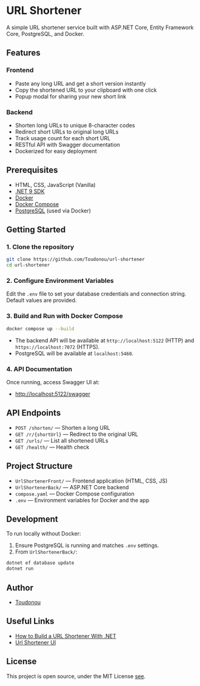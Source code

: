 # URL Shortener

A simple URL shortener service built with ASP.NET Core, Entity Framework Core, PostgreSQL, and Docker.

## Features

### Frontend
- Paste any long URL and get a short version instantly
- Copy the shortened URL to your clipboard with one click
- Popup modal for sharing your new short link

### Backend
- Shorten long URLs to unique 8-character codes
- Redirect short URLs to original long URLs
- Track usage count for each short URL
- RESTful API with Swagger documentation
- Dockerized for easy deployment


## Prerequisites

- HTML, CSS, JavaScript (Vanilla)
- [.NET 9 SDK](https://dotnet.microsoft.com/download)
- [Docker](https://www.docker.com/)
- [Docker Compose](https://docs.docker.com/compose/)
- [PostgreSQL](https://www.postgresql.org/) (used via Docker)

## Getting Started

### 1. Clone the repository

```sh
git clone https://github.com/Toudonou/url-shortener
cd url-shortener
```

### 2. Configure Environment Variables

Edit the `.env` file to set your database credentials and connection string. Default values are provided.

### 3. Build and Run with Docker Compose

```sh
docker compose up --build
```

- The backend API will be available at `http://localhost:5122` (HTTP) and `https://localhost:7072` (HTTPS).
- PostgreSQL will be available at `localhost:5460`.

### 4. API Documentation

Once running, access Swagger UI at:

- [http://localhost:5122/swagger](http://localhost:5122/swagger)

## API Endpoints

- `POST /shorten/` — Shorten a long URL
- `GET /r/{shortUrl}` — Redirect to the original URL
- `GET /urls/` — List all shortened URLs
- `GET /health/` — Health check

## Project Structure

- `UrlShortenerFront/` — Frontend application (HTML, CSS, JS)
- `UrlShortenerBack/` — ASP.NET Core backend
- `compose.yaml` — Docker Compose configuration
- `.env` — Environment variables for Docker and the app

## Development

To run locally without Docker:

1. Ensure PostgreSQL is running and matches `.env` settings.
2. From `UrlShortenerBack/`:

```sh
dotnet ef database update
dotnet run
```

## Author

- [Toudonou](https://github.com/Toudonou)

## Useful Links
- [How to Build a URL Shortener With .NET](https://www.milanjovanovic.tech/blog/how-to-build-a-url-shortener-with-dotnet)
- [Url Shortener UI](https://www.behance.net/gallery/197738155/URL-Shortener?tracking_source=search_projects|url+shortener+ui+design&l=8)

## License

This project is open source, under the MIT License [see](LICENSE).